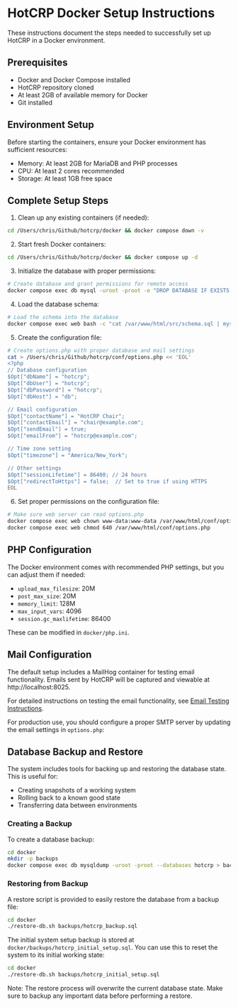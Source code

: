 # HotCRP Docker Setup Instructions

These instructions document the steps needed to successfully set up HotCRP in a Docker environment.

## Prerequisites
- Docker and Docker Compose installed
- HotCRP repository cloned
- At least 2GB of available memory for Docker
- Git installed

## Environment Setup

Before starting the containers, ensure your Docker environment has sufficient resources:
- Memory: At least 2GB for MariaDB and PHP processes
- CPU: At least 2 cores recommended
- Storage: At least 1GB free space

## Complete Setup Steps

1. Clean up any existing containers (if needed):
```bash
cd /Users/chris/Github/hotcrp/docker && docker compose down -v
```

2. Start fresh Docker containers:
```bash
cd /Users/chris/Github/hotcrp/docker && docker compose up -d
```

3. Initialize the database with proper permissions:
```bash
# Create database and grant permissions for remote access
docker compose exec db mysql -uroot -proot -e "DROP DATABASE IF EXISTS hotcrp; CREATE DATABASE hotcrp CHARACTER SET utf8; GRANT ALL ON hotcrp.* TO 'hotcrp'@'%' IDENTIFIED BY 'hotcrp'; FLUSH PRIVILEGES;"
```

4. Load the database schema:
```bash
# Load the schema into the database
docker compose exec web bash -c "cat /var/www/html/src/schema.sql | mysql -h db -u hotcrp -photcrp hotcrp"
```

5. Create the configuration file:
```bash
# Create options.php with proper database and mail settings
cat > /Users/chris/Github/hotcrp/conf/options.php << 'EOL'
<?php
// Database configuration
$Opt["dbName"] = "hotcrp";
$Opt["dbUser"] = "hotcrp";
$Opt["dbPassword"] = "hotcrp";
$Opt["dbHost"] = "db";

// Email configuration
$Opt["contactName"] = "HotCRP Chair";
$Opt["contactEmail"] = "chair@example.com";
$Opt["sendEmail"] = true;
$Opt["emailFrom"] = "hotcrp@example.com";

// Time zone setting
$Opt["timezone"] = "America/New_York";

// Other settings
$Opt["sessionLifetime"] = 86400; // 24 hours
$Opt["redirectToHttps"] = false;  // Set to true if using HTTPS
EOL
```

6. Set proper permissions on the configuration file:
```bash
# Make sure web server can read options.php
docker compose exec web chown www-data:www-data /var/www/html/conf/options.php
docker compose exec web chmod 640 /var/www/html/conf/options.php
```

## PHP Configuration

The Docker environment comes with recommended PHP settings, but you can adjust them if needed:

- `upload_max_filesize`: 20M
- `post_max_size`: 20M
- `memory_limit`: 128M
- `max_input_vars`: 4096
- `session.gc_maxlifetime`: 86400

These can be modified in `docker/php.ini`.

## Mail Configuration

The default setup includes a MailHog container for testing email functionality. Emails sent by HotCRP will be captured and viewable at http://localhost:8025.

For detailed instructions on testing the email functionality, see [Email Testing Instructions](email-testing.md).

For production use, you should configure a proper SMTP server by updating the email settings in `options.php`:

## Database Backup and Restore

The system includes tools for backing up and restoring the database state. This is useful for:
- Creating snapshots of a working system
- Rolling back to a known good state
- Transferring data between environments

### Creating a Backup
To create a database backup:
```bash
cd docker
mkdir -p backups
docker compose exec db mysqldump -uroot -proot --databases hotcrp > backups/hotcrp_backup.sql
```

### Restoring from Backup
A restore script is provided to easily restore the database from a backup file:
```bash
cd docker
./restore-db.sh backups/hotcrp_backup.sql
```

The initial system setup backup is stored at `docker/backups/hotcrp_initial_setup.sql`. You can use this to reset the system to its initial working state:
```bash
cd docker
./restore-db.sh backups/hotcrp_initial_setup.sql
```

Note: The restore process will overwrite the current database state. Make sure to backup any important data before performing a restore.